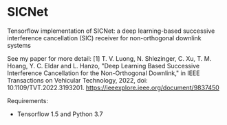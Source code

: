 # SICNet
Tensorflow implementation of SICNet: a deep learning-based successive interference cancellation (SIC) receiver for non-orthogonal downlink systems

See my paper for more detail:
[1] T. V. Luong, N. Shlezinger, C. Xu, T. M. Hoang, Y. C. Eldar and L. Hanzo, "Deep Learning Based Successive Interference Cancellation for the Non-Orthogonal Downlink," in IEEE Transactions on Vehicular Technology, 2022, doi: 10.1109/TVT.2022.3193201. https://ieeexplore.ieee.org/document/9837450


Requirements:
- Tensorflow 1.5 and Python 3.7
